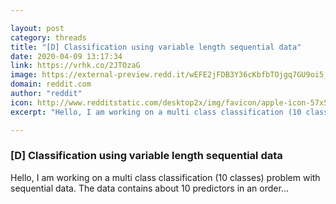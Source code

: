 ```yaml
---

layout: post
category: threads
title: "[D] Classification using variable length sequential data"
date: 2020-04-09 13:17:34
link: https://vrhk.co/2JTOzaG
image: https://external-preview.redd.it/wEFE2jFDB3Y36cKbfbTOjgq7GU9oi5_QzylgFKHzV10.jpg?width=149&height=78.0104712042&auto=webp&crop=149:78.0104712042,smart&s=db7c10d8d56da9f094fb96ab621cff53979d84c3
domain: reddit.com
author: "reddit"
icon: http://www.redditstatic.com/desktop2x/img/favicon/apple-icon-57x57.png
excerpt: "Hello, I am working on a multi class classification (10 classes) problem with sequential data. The data contains about 10 predictors in an order..."

---
```


### [D] Classification using variable length sequential data

Hello, I am working on a multi class classification (10 classes) problem with sequential data. The data contains about 10 predictors in an order...